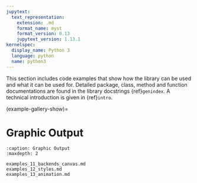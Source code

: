 ```yaml
---
jupytext:
  text_representation:
    extension: .md
    format_name: myst
    format_version: 0.13
    jupytext_version: 1.13.1
kernelspec:
  display_name: Python 3
  language: python
  name: python3
---
```



This section includes code examples that show how the library can be used and what it can be used for.
Detailed package, class, method and function documentations are found in the library docstrings {ref}`genindex`. A technical introduction is given in {ref}`intro`.

(example-gallery-show)=

Graphic Output
==============

```{toctree}
:caption: Graphic Output
:maxdepth: 2

examples_11_backends_canvas.md
examples_12_styles.md
examples_13_animation.md
```